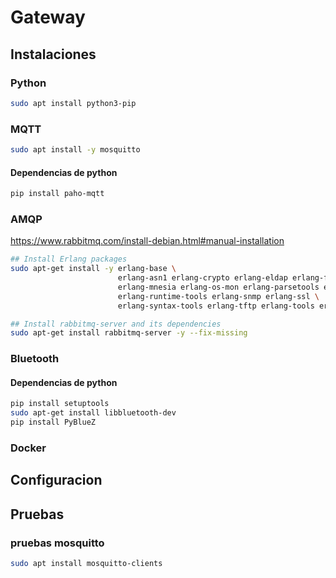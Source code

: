 # Gateway 
## Instalaciones

### Python
```bash
sudo apt install python3-pip
```

### MQTT
```bash
sudo apt install -y mosquitto
```

#### Dependencias de python
```bash
pip install paho-mqtt
```

### AMQP
https://www.rabbitmq.com/install-debian.html#manual-installation
```bash
## Install Erlang packages
sudo apt-get install -y erlang-base \
                        erlang-asn1 erlang-crypto erlang-eldap erlang-ftp erlang-inets \
                        erlang-mnesia erlang-os-mon erlang-parsetools erlang-public-key \
                        erlang-runtime-tools erlang-snmp erlang-ssl \
                        erlang-syntax-tools erlang-tftp erlang-tools erlang-xmerl

## Install rabbitmq-server and its dependencies
sudo apt-get install rabbitmq-server -y --fix-missing
```

### Bluetooth
#### Dependencias de python
```bash
pip install setuptools
sudo apt-get install libbluetooth-dev
pip install PyBlueZ

```


### Docker


## Configuracion

## Pruebas
### pruebas mosquitto
```bash
sudo apt install mosquitto-clients
```
